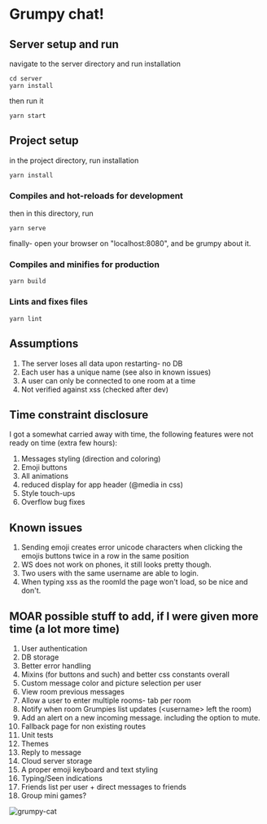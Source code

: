 # Grumpy chat!

## Server setup and run
navigate to the server directory and run installation
```
cd server
yarn install
```
then run it
```
yarn start
```

## Project setup
in the project directory, run installation
```
yarn install
```

### Compiles and hot-reloads for development

then in this directory, run
```
yarn serve
```

finally- open your browser on "localhost:8080", and be grumpy about it.

### Compiles and minifies for production
```
yarn build
```

### Lints and fixes files
```
yarn lint
```
## Assumptions
1. The server loses all data upon restarting- no DB
2. Each user has a unique name (see also in known issues)
3. A user can only be connected to one room at a time
4. Not verified against xss (checked after dev)

## Time constraint disclosure
I got a somewhat carried away with time, the following features were not ready on time (extra few hours):
1. Messages styling (direction and coloring)
2. Emoji buttons
3. All animations
4. reduced display for app header (@media in css)
5. Style touch-ups
6. Overflow bug fixes

## Known issues
1. Sending emoji creates error unicode characters when clicking the emojis buttons twice in a row in the same position
2. WS does not work on phones, it still looks pretty though.
3. Two users with the same username are able to login.
4. When typing xss as the roomId the page won't load, so be nice and don't.

## MOAR possible stuff to add, if I were given more time (a lot more time)
1. User authentication 
2. DB storage
3. Better error handling
4. Mixins (for buttons and such) and better css constants overall
5. Custom message color and picture selection per user
6. View room previous messages
7. Allow a user to enter multiple rooms- tab per room
8. Notify when room Grumpies list updates (\<username> left the room)
9. Add an alert on a new incoming message. including the option to mute.
10. Fallback page for non existing routes
11. Unit tests
12. Themes
13. Reply to message
14. Cloud server storage
15. A proper emoji keyboard and text styling
16. Typing/Seen indications
17. Friends list per user + direct messages to friends
18. Group mini games? 


![grumpy-cat](https://media.tenor.com/images/ed7979066f94fbd2e78b8d9426763f41/tenor.gif)